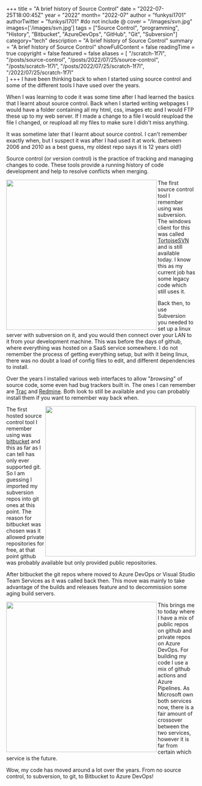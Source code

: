 +++
title = "A brief history of Source Control"
date = "2022-07-25T18:00:45Z"
year = "2022"
month= "2022-07"
author = "funkysi1701"
authorTwitter = "funkysi1701" #do not include @
cover = "/images/svn.jpg"
images=['/images/svn.jpg']
tags = ["Source Control", "programming", "History", "Bitbucket", "AzureDevOps", "GitHub", "Git", "Subversion"]
category="tech"
description =  "A brief history of Source Control"
summary = "A brief history of Source Control"
showFullContent = false
readingTime = true
copyright = false
featured = false
aliases = [
    "/scratch-1f7l",
    "/posts/source-control",
    "/posts/2022/07/25/source-control",
    "/posts/scratch-1f7l",
    "/posts/2022/07/25/scratch-1f7l",
    "/2022/07/25/scratch-1f7l"    
]
+++
I have been thinking back to when I started using source control and some of the different tools I have used over the years.

When I was learning to code it was some time after I had learned the basics that I learnt about source control. Back when I started writing webpages I would have a folder containing all my html, css, images etc and I would FTP these up to my web server. If I made a change to a file I would reupload the file I changed, or reupload all my files to make sure I didn't miss anything.

It was sometime later that I learnt about source control. I can't remember exactly when, but I suspect it was after I had used it at work. (between 2006 and 2010 as a best guess, my oldest repo says it is 12 years old!)

Source control (or version control) is the practice of tracking and managing changes to code. These tools provide a running history of code development and help to resolve conflicts when merging.

<img src="/images/svn.jpg" width="400px" align="left" />

The first source control tool I remember using was subversion. The windows client for this was called [TortoiseSVN](https://tortoisesvn.net/downloads.html) and is still available today. I know this as my current job has some legacy code which still uses it.

Back then, to use Subversion you needed to set up a linux server with subversion on it, and you would then connect over your LAN to it from your development machine. This was before the days of github, where everything was hosted on a SaaS service somewhere. I do not remember the process of getting everything setup, but with it being linux, there was no doubt a load of config files to edit, and different dependencies to install.

Over the years I installed various web interfaces to allow "*browsing*" of source code, some even had bug trackers built in. The ones I can remember are [Trac](https://trac.edgewall.org/) and [Redmine](https://www.redmine.org/). Both look to still be available and you can probably install them if you want to remember way back when.

<img src="https://storageaccountblog9f5d.blob.core.windows.net/blazor/wp-content/uploads/2017/03/github-octocat.png?resize=300%2C158&ssl=1" width="400px" align="right" />

The first hosted source control tool I remember using was [bitbucket](https://bitbucket.org/product/) and this as far as I can tell has only ever supported git. So I am guessing I imported my subversion repos into git ones at this point. The reason for bitbucket was chosen was it allowed private repositories for free, at that point github was probably available but only provided public repositories.

After bitbucket the git repos where moved to Azure DevOps or Visual Studio Team Services as it was called back then. This move was mainly to take advantage of the builds and releases feature and to decommission some aging build servers.

<img src="/images/azuredevops.png" align="left" width="400px" />

This brings me to today where I have a mix of public repos on github and private repos on Azure DevOps. For building my code I use a mix of github actions and Azure Pipelines. As Microsoft own both services now, there is a fair amount of crossover between the two services, however it is far from certain which service is the future.

Wow, my code has moved around a lot over the years. From no source control, to subversion, to git, to Bitbucket to Azure DevOps!